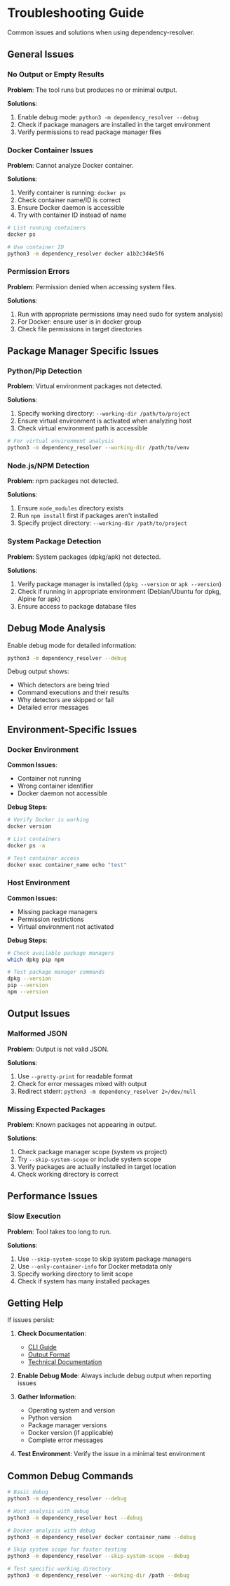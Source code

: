 # Troubleshooting Guide

Common issues and solutions when using dependency-resolver.

## General Issues

### No Output or Empty Results

**Problem**: The tool runs but produces no or minimal output.

**Solutions**:

1. Enable debug mode: `python3 -m dependency_resolver --debug`
2. Check if package managers are installed in the target environment
3. Verify permissions to read package manager files

### Docker Container Issues

**Problem**: Cannot analyze Docker container.

**Solutions**:

1. Verify container is running: `docker ps`
2. Check container name/ID is correct
3. Ensure Docker daemon is accessible
4. Try with container ID instead of name

```bash
# List running containers
docker ps

# Use container ID
python3 -m dependency_resolver docker a1b2c3d4e5f6
```

### Permission Errors

**Problem**: Permission denied when accessing system files.

**Solutions**:

1. Run with appropriate permissions (may need sudo for system analysis)
2. For Docker: ensure user is in docker group
3. Check file permissions in target directories

## Package Manager Specific Issues

### Python/Pip Detection

**Problem**: Virtual environment packages not detected.

**Solutions**:

1. Specify working directory: `--working-dir /path/to/project`
2. Ensure virtual environment is activated when analyzing host
3. Check virtual environment path is accessible

```bash
# For virtual environment analysis
python3 -m dependency_resolver --working-dir /path/to/venv
```

### Node.js/NPM Detection

**Problem**: npm packages not detected.

**Solutions**:

1. Ensure `node_modules` directory exists
2. Run `npm install` first if packages aren't installed
3. Specify project directory: `--working-dir /path/to/project`

### System Package Detection

**Problem**: System packages (dpkg/apk) not detected.

**Solutions**:

1. Verify package manager is installed (`dpkg --version` or `apk --version`)
2. Check if running in appropriate environment (Debian/Ubuntu for dpkg, Alpine for apk)
3. Ensure access to package database files

## Debug Mode Analysis

Enable debug mode for detailed information:

```bash
python3 -m dependency_resolver --debug
```

Debug output shows:

- Which detectors are being tried
- Command executions and their results
- Why detectors are skipped or fail
- Detailed error messages

## Environment-Specific Issues

### Docker Environment

**Common Issues**:

- Container not running
- Wrong container identifier
- Docker daemon not accessible

**Debug Steps**:

```bash
# Verify Docker is working
docker version

# List containers
docker ps -a

# Test container access
docker exec container_name echo "test"
```

### Host Environment

**Common Issues**:

- Missing package managers
- Permission restrictions
- Virtual environment not activated

**Debug Steps**:

```bash
# Check available package managers
which dpkg pip npm

# Test package manager commands
dpkg --version
pip --version
npm --version
```

## Output Issues

### Malformed JSON

**Problem**: Output is not valid JSON.

**Solutions**:

1. Use `--pretty-print` for readable format
2. Check for error messages mixed with output
3. Redirect stderr: `python3 -m dependency_resolver 2>/dev/null`

### Missing Expected Packages

**Problem**: Known packages not appearing in output.

**Solutions**:

1. Check package manager scope (system vs project)
2. Try `--skip-system-scope` or include system scope
3. Verify packages are actually installed in target location
4. Check working directory is correct

## Performance Issues

### Slow Execution

**Problem**: Tool takes too long to run.

**Solutions**:

1. Use `--skip-system-scope` to skip system package managers
2. Use `--only-container-info` for Docker metadata only
3. Specify working directory to limit scope
4. Check if system has many installed packages

## Getting Help

If issues persist:

1. **Check Documentation**:
   - [CLI Guide](../usage/cli-guide.md)
   - [Output Format](../usage/output-format.md)
   - [Technical Documentation](../technical/)

2. **Enable Debug Mode**: Always include debug output when reporting issues

3. **Gather Information**:
   - Operating system and version
   - Python version
   - Package manager versions
   - Docker version (if applicable)
   - Complete error messages

4. **Test Environment**: Verify the issue in a minimal test environment

## Common Debug Commands

```bash
# Basic debug
python3 -m dependency_resolver --debug

# Host analysis with debug
python3 -m dependency_resolver host --debug

# Docker analysis with debug
python3 -m dependency_resolver docker container_name --debug

# Skip system scope for faster testing
python3 -m dependency_resolver --skip-system-scope --debug

# Test specific working directory
python3 -m dependency_resolver --working-dir /path --debug
```
